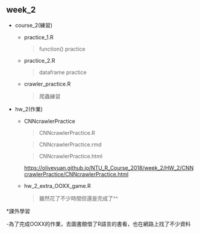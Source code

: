 ## week_2

* course_2(練習)
  - practice_1.R
    >function() practice
  - practice_2.R
    >dataframe practice
  - crawler_practice.R
    >爬蟲練習
    
* hw_2(作業)
  - CNNcrawlerPractice
    >CNNcrawlerPractice.R
    
    >CNNcrawlerPractice.rmd
    
    >CNNcrawlerPractice.html
    
    https://oliveyuan.github.io/NTU_R_Course_2018/week_2/HW_2/CNNcrawlerPractice/CNNcrawlerPractice.html
    
  - hw_2_extra_OOXX_game.R
    >雖然花了不少時間但還是完成了^^

*課外學習

  -為了完成OOXX的作業，去圖書館借了R語言的書看，也在網路上找了不少資料
